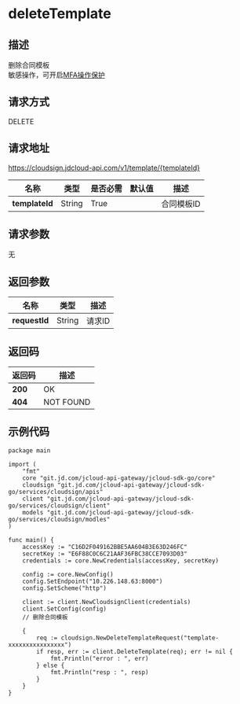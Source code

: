 # deleteTemplate


## 描述
删除合同模板<br>敏感操作，可开启<a href="https://docs.jdcloud.com/cn/security-operation-protection/operation-protection">MFA操作保护</a>

## 请求方式
DELETE

## 请求地址
https://cloudsign.jdcloud-api.com/v1/template/{templateId}

| 名称           | 类型   | 是否必需 | 默认值 | 描述       |
| -------------- | ------ | -------- | ------ | ---------- |
| **templateId** | String | True     |        | 合同模板ID |

## 请求参数
无


## 返回参数
| 名称          | 类型   | 描述   |
| ------------- | ------ | ------ |
| **requestId** | String | 请求ID |


## 返回码
| 返回码  | 描述      |
| ------- | --------- |
| **200** | OK        |
| **404** | NOT FOUND |

## 示例代码

```
package main

import (
	"fmt"
	core "git.jd.com/jcloud-api-gateway/jcloud-sdk-go/core"
	cloudsign "git.jd.com/jcloud-api-gateway/jcloud-sdk-go/services/cloudsign/apis"
	client "git.jd.com/jcloud-api-gateway/jcloud-sdk-go/services/cloudsign/client"
	models "git.jd.com/jcloud-api-gateway/jcloud-sdk-go/services/cloudsign/modles"
)

func main() {
	accessKey := "C16D2F049162BBE5AA604B3E63D246FC"
	secretKey := "E6F88C0C6C21AAF36FBC38CCE7093D03"
	credentials := core.NewCredentials(accessKey, secretKey)
	
	config := core.NewConfig()
	config.SetEndpoint("10.226.148.63:8000")
	config.SetScheme("http")

	client := client.NewCloudsignClient(credentials)
	client.SetConfig(config)
	// 删除合同模板

	{
		req := cloudsign.NewDeleteTemplateRequest("template-xxxxxxxxxxxxxxxx")
		if resp, err := client.DeleteTemplate(req); err != nil {
			fmt.Println("error : ", err)
		} else {
			fmt.Println("resp : ", resp)
		}
	}
}
```


